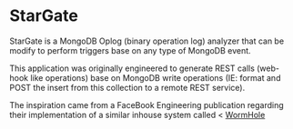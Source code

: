 # StarGate
StarGate is a MongoDB Oplog (binary operation log) analyzer that can be modify to perform triggers base on any type of MongoDB event.

This application was originally engineered to generate REST calls (web-hook like operations) base on MongoDB write operations (IE: format and POST the insert from this collection to a remote REST service).

The inspiration came from a FaceBook Engineering publication regarding their implementation of a similar inhouse system called < <a href="https://www.facebook.com/notes/facebook-engineering/wormhole-pubsub-system-moving-data-through-space-and-time/10151504075843920">WormHole</a>
